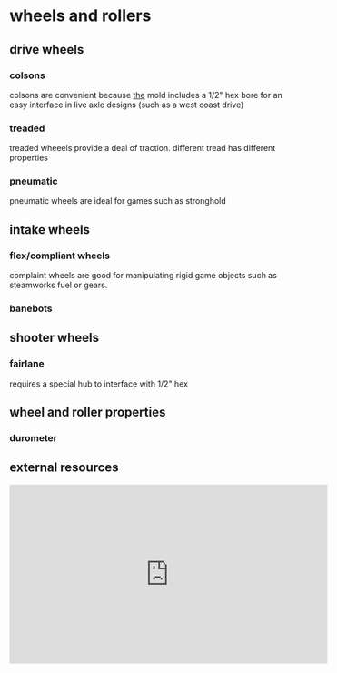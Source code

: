 # wheels and rollers

## drive wheels

### colsons

colsons are convenient because [the](https://www.youtube.com/watch?v=DvQT7Nm5tb0) mold includes a 1/2" hex bore for an easy interface in live axle designs (such as a west coast drive)

### treaded

treaded wheeels provide a deal of traction. different tread has different properties

### pneumatic

pneumatic wheels are ideal for games such as stronghold

## intake wheels

### flex/compliant wheels

complaint wheels are good for manipulating rigid game objects such as steamworks fuel or gears.

### banebots


## shooter wheels

### fairlane

requires a special hub to interface with 1/2" hex

## wheel and roller properties

### durometer

## external resources

<iframe width="560" height="315" src="http://www.youtube.com/embed/fYKsIe-yMrA?&hd=1" frameborder="0" allowfullscreen></iframe>